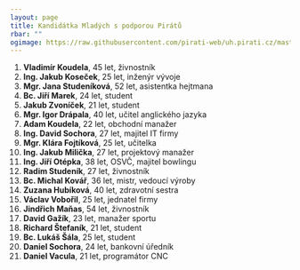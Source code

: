 ```yaml
---
layout: page
title: Kandidátka Mladých s podporou Pirátů
rbar: ""
ogimage: https://raw.githubusercontent.com/pirati-web/uh.pirati.cz/master/assets/img/miscellaneous/fbkandidatix.jpg
---
```


1. **Vladimír Koudela**, 45 let, živnostník
2. **Ing. Jakub Koseček**, 25 let, inženýr vývoje
3. **Mgr. Jana Studeníková**, 52 let, asistentka hejtmana
4. **Bc. Jiří Marek**, 24 let, student
5. **Jakub Zvoníček**, 21 let, student
6. **Mgr. Igor Drápala**, 40 let, učitel anglického jazyka
7. **Adam Koudela**, 22 let, obchodní manažer
8. **Ing. David Sochora**, 27 let, majitel IT firmy
9. **Mgr. Klára Fojtíková**, 25 let, učitelka
10. **Ing. Jakub Milička**, 27 let, projektový manažer
11. **Ing. Jiří Otépka**, 38 let, OSVČ, majitel bowlingu
12. **Radim Studeník**, 27 let, živnostník
13. **Bc. Michal Kovář**, 36 let, mistr, vedoucí výroby
14. **Zuzana Hubíková**, 40 let, zdravotní sestra
15. **Václav Vobořil**, 25 let, jednatel firmy
16. **Jindřich Maňas**, 54 let, živnostník
17. **David Gažík**, 23 let, manažer sportu
18. **Richard Štefaník**, 21 let, student
19. **Bc. Lukáš Šála**, 25 let, student
20. **Daniel Sochora**, 24 let, bankovní úředník
21. **Daniel Vacula**, 21 let, programátor CNC
